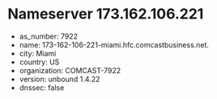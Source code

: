 # Nameserver 173.162.106.221

* as_number: 7922
* name: 173-162-106-221-miami.hfc.comcastbusiness.net.
* city: Miami
* country: US
* organization: COMCAST-7922
* version: unbound 1.4.22
* dnssec: false
